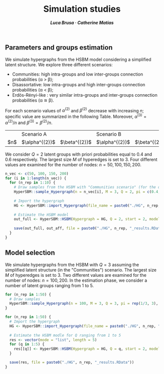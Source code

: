 <h1 align="center">Simulation studies</h1>
<p align="center"> <span style="font-size: 14px;"><em><strong>Luca Brusa &middot; Catherine Matias</strong></em></span> </p>
<br>

<h2>Parameters and groups estimation</h2>

We simulate hypergraphs from the HSBM model considering a simplified latent structure. We explore three different scenarios:
- Communities: high intra-groups and low inter-groups connection probabilities (&alpha; > &beta;);
- Disassortative: low intra-groups and high inter-groups connection probabilities (&alpha; < &beta;);
- Erdös-Rényi-like : very similar intra-groups and inter-groups connection probabilities (&alpha; $\approxeq$ &beta;).

For each scenario values of $\alpha^{(2)}$ and $\beta^{(2)}$ decrease with increasing $n$; specific value are summarized in the following Table. Moreover, $\alpha^{(3)} = \alpha^{(2)} / n$ and $\beta^{(3)} = \beta^{(2)} / n$.

<table>
  <tr>
    <td></td><td colspan="2">Scenario A</td><td colspan="2">Scenario B</td><td colspan="2">Scenario C</td>
  </tr>
  <tr>
    <td>$n$</td><td>$\alpha^{(2)}$</td><td>$\beta^{(2)}$</td><td>$\alpha^{(2)}$</td><td>$\beta^{(2)}$</td><td>$\alpha^{(2)}$</td><td>$\beta^{(2)}$</td>
  </tr>
</table>


We consider $Q=2$ latent groups with priori probabilities equal to 0.4 and 0.6 respectively. The largest size $M$ of hyperedges is set to 3. Four different values are examined for the number of nodes: $n=50, 100, 150, 200$.
```r
n_vec <- c(50, 100, 150, 200)
for (i in 1:length(n_vec)) {
  for (n_rep in 1:10) {
    # Draw samples from the HSBM with "Communities scenario" (for the other scenarios it is enough to modify the values of alpha and beta)
    HyperSBM::sample_Hypergraph(n = n_vec[i], M = 3, Q = 2, pi = c(0.4, 0.6), alpha = 0.7, beta = 0.3, file_name = paste0("HG", n_rep))
    
    # Import the hypergraph
    HG <- HyperSBM::import_Hypergraph(file_name = paste0("./HG", n_rep, ".txt"), method = "full")
    
    # Estimate the HSBM model
    out_full <- HyperSBM::HSBM(Hypergraph = HG, Q = 2, start = 2, model = 0, tol = 1e-6, maxit_VEM = 25, maxit_FP = 25, n_threads = 8)
    
    save(out_full, out_aff, file = paste0("./HG", n_rep, "_results.RData"))
  }
}
```



<h2>Model selection</h2>

We simulate hypergraphs from the HSBM with $Q=3$ assuming the simplified latent structure (in the "Communities") scenario. 
The largest size $M$ of hyperedges is set to 3. Two different values are examined for the number of nodes: $n=100, 200$.
In the estimation phase, we consider a number of latent groups ranging from 1 to 5.
```r
for (n_rep in 1:50) {
  # Draw samples
  HyperSBM::sample_Hypergraph(n = 100, M = 3, Q = 3, pi = rep(1/3, 3), alpha = 0.7, beta = 0.3, file_name = paste0("HG", n_rep))
}

for (n_rep in 1:50) {
  # Import the hypergraph
  HG <- HyperSBM::import_Hypergraph(file_name = paste0("./HG", n_rep, ".txt"))
  
  # Estimate the HSBM modle for Q ranging from 1 to 5
  res <- vector(mode = "list", length = 5)
  for (q in 1:5) {
    res[[q]] <- HyperSBM::HSBM(Hypergraph = HG, Q = q, start = 2, model = 0, tol = 1e-6, maxit_VEM = 25, maxit_FP = 25, n_threads = 8)
  }

  save(res, file = paste0("./HG", n_rep, "_results.RData"))
}
```




